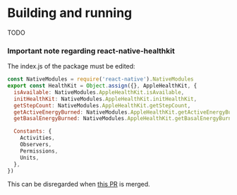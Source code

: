 # Building and running
TODO

### Important note regarding react-native-healthkit
The index.js of the package must be edited:

```js
const NativeModules = require('react-native').NativeModules
export const HealthKit = Object.assign({}, AppleHealthKit, {
  isAvailable: NativeModules.AppleHealthKit.isAvailable,
  initHealthKit: NativeModules.AppleHealthKit.initHealthKit,
  getStepCount: NativeModules.AppleHealthKit.getStepCount,
  getActiveEnergyBurned: NativeModules.AppleHealthKit.getActiveEnergyBurned,
  getBasalEnergyBurned: NativeModules.AppleHealthKit.getBasalEnergyBurned,

  Constants: {
    Activities,
    Observers,
    Permissions,
    Units,
  },
})
```

This can be disregarded when [this PR](https://github.com/agencyenterprise/react-native-health/pull/396) is merged.
